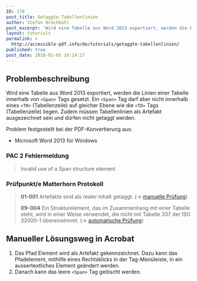 ```yaml
---
ID: 178
post_title: Getaggte Tabellenlinien
author: Stefan Brechbühl
post_excerpt: 'Wird eine Tabelle aus Word 2013 exportiert, werden die Linien einer Tabelle innerhalb von &lt;Span&gt; Tags gesetzt. Ein &lt;Span&gt; Tag darf aber nicht innerhalb eines &lt;TR&gt; (Tabellenzeile) auf gleicher Ebene wie die &lt;TD&gt; Tags (Tabellenzelle) liegen. Zudem müssen Tabellenlinien als Artefakt ausgezeichnet sein und dürfen nicht getaggt werden.'
layout: tutorials
permalink: >
  http://accessible-pdf.info/de/tutorials/getaggte-tabellenlinien/
published: true
post_date: 2018-01-05 16:24:27
---
```

## Problembeschreibung

Wird eine Tabelle aus Word 2013 exportiert, werden die Linien einer Tabelle innerhalb von `<Span>` Tags gesetzt. Ein `<Span>` Tag darf aber nicht innerhalb eines `<TR>` (Tabellenzeile) auf gleicher Ebene wie die `<TD>` Tags (Tabellenzelle) liegen. Zudem müssen Tabellenlinien als Artefakt ausgezeichnet sein und dürfen nicht getaggt werden.

Problem festgestellt bei der PDF-Konvertierung aus:

*   Microsoft Word 2013 für Windows

### PAC 2 Fehlermeldung

> Invalid use of a Span structure element

### Prüfpunkt/e Matterhorn Protokoll

> **01-001** Artefakte sind als realer Inhalt getaggt. (→ [manuelle Prüfung][1])
> 
> **09-004** Ein Strukturelement, das im Zusammenhang mit einer Tabelle steht, wird in einer Weise verwendet, die nicht mit Tabelle 337 der ISO 32000-1 übereinstimmt. (→ [automatische Prüfung][2])

## Manueller Lösungsweg in Acrobat

1.  Das Pfad Element wird als Artefakt gekennzeichnet. Dazu kann das Pfadelement, mithilfe eines Rechtsklicks in der Tag-Menüleiste, in ein aussertextliches Element geändert werden.
2.  Danach kann das leere `<Span>` Tag gelöscht werden.

 [1]: https://accessible-pdf.info/de/glossar/#manuelle-pruefung
 [2]: https://accessible-pdf.info/de/glossar/#automatische-pruefung